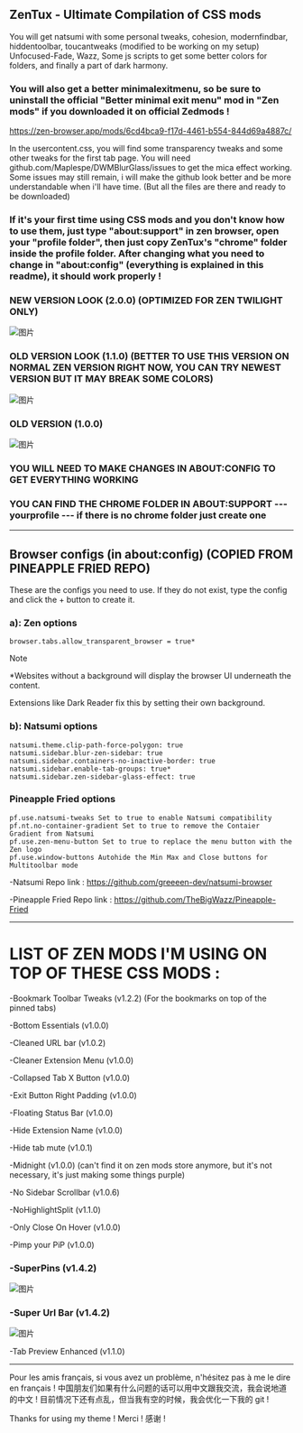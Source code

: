 ## ZenTux - Ultimate Compilation of CSS mods
You will get natsumi with some personal tweaks, cohesion, 
modernfindbar, hiddentoolbar, toucantweaks (modified to be working on my setup)
Unfocused-Fade, Wazz, Some js scripts to get some better colors for folders,
and finally a part of dark harmony.
### You will also get a better minimalexitmenu, so be sure to uninstall the official "Better minimal exit menu" mod in "Zen mods" if you downloaded it on official Zedmods !
https://zen-browser.app/mods/6cd4bca9-f17d-4461-b554-844d69a4887c/

In the usercontent.css, you will find some transparency tweaks and some other tweaks for the first tab page.
You will need github.com/Maplespe/DWMBlurGlass/issues to get the mica effect working.
Some issues may still remain, i will make the github look better and be more understandable when i'll have time. (But all the files are there and ready to be downloaded)

### If it's your first time using CSS mods and you don't know how to use them, just type "about:support" in zen browser, open your "profile folder", then just copy ZenTux's "chrome" folder inside the profile folder. After changing what you need to change in "about:config" (everything is explained in this readme), it should work properly !
### NEW VERSION LOOK (2.0.0) (OPTIMIZED FOR ZEN TWILIGHT ONLY)
![图片](https://github.com/user-attachments/assets/de32dd0b-0f5d-4f0c-aef1-1c61366cedf1)


### OLD VERSION LOOK (1.1.0) (BETTER TO USE THIS VERSION ON NORMAL ZEN VERSION RIGHT NOW, YOU CAN TRY NEWEST VERSION BUT IT MAY BREAK SOME COLORS)
![图片](https://github.com/user-attachments/assets/9eaa5e9f-f69d-4bc6-bf12-373222fe1ca2)

### OLD VERSION (1.0.0)
![图片](https://github.com/user-attachments/assets/badbc24b-65f9-4482-9dff-5ad002f95647)

### YOU WILL NEED TO MAKE CHANGES IN ABOUT:CONFIG TO GET EVERYTHING WORKING
### YOU CAN FIND THE CHROME FOLDER IN ABOUT:SUPPORT --- yourprofile --- if there is no chrome folder just create one

---------------------------------------------------------------------------------

## Browser configs (in about:config) (COPIED FROM PINEAPPLE FRIED REPO)

These are the configs you need to use. If they do not exist, type the config and click the + button to create it.

### a): Zen options

    browser.tabs.allow_transparent_browser = true*

Note

*Websites without a background will display the browser UI underneath the content.

Extensions like Dark Reader fix this by setting their own background.
### b): Natsumi options

    natsumi.theme.clip-path-force-polygon: true
    natsumi.sidebar.blur-zen-sidebar: true
    natsumi.sidebar.containers-no-inactive-border: true
    natsumi.sidebar.enable-tab-groups: true*
    natsumi.sidebar.zen-sidebar-glass-effect: true

### Pineapple Fried options

    pf.use.natsumi-tweaks Set to true to enable Natsumi compatibility
    pf.nt.no-container-gradient Set to true to remove the Contaier Gradient from Natsumi
    pf.use.zen-menu-button Set to true to replace the menu button with the Zen logo
    pf.use.window-buttons Autohide the Min Max and Close buttons for Multitoolbar mode

-Natsumi Repo link : https://github.com/greeeen-dev/natsumi-browser

-Pineapple Fried Repo link : https://github.com/TheBigWazz/Pineapple-Fried

---------------------------------------------------------------------------

# LIST OF ZEN MODS I'M USING ON TOP OF THESE CSS MODS :

-Bookmark Toolbar Tweaks (v1.2.2) (For the bookmarks on top of the pinned tabs)

-Bottom Essentials (v1.0.0)

-Cleaned URL bar (v1.0.2)

-Cleaner Extension Menu (v1.0.0)

-Collapsed Tab X Button (v1.0.0)

-Exit Button Right Padding (v1.0.0)

-Floating Status Bar (v1.0.0)

-Hide Extension Name (v1.0.0)

-Hide tab mute (v1.0.1)

-Midnight (v1.0.0) (can't find it on zen mods store anymore, but it's not necessary, it's just making some things purple)

-No Sidebar Scrollbar (v1.0.6)

-NoHighlightSplit (v1.1.0)

-Only Close On Hover (v1.0.0)

-Pimp your PiP (v1.0.0)

### -SuperPins (v1.4.2)
![图片](https://github.com/user-attachments/assets/30f6dc33-b7c5-499c-a86c-1d2715d75d1a)

### -Super Url Bar (v1.4.2)
![图片](https://github.com/user-attachments/assets/0eeedf20-93f9-4cae-b918-a3a0396f477a)

-Tab Preview Enhanced (v1.1.0)

--------------------------------------------------------------------

Pour les amis français, si vous avez un problème, n'hésitez pas à me le dire en français !
中国朋友们如果有什么问题的话可以用中文跟我交流，我会说地道的中文 !
目前情况下还有点乱，但当我有空的时候，我会优化一下我的 git !

Thanks for using my theme !
Merci !
感谢 !
